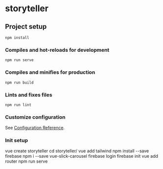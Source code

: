 # storyteller

## Project setup
```
npm install
```

### Compiles and hot-reloads for development
```
npm run serve
```

### Compiles and minifies for production
```
npm run build
```

### Lints and fixes files
```
npm run lint
```

### Customize configuration
See [Configuration Reference](https://cli.vuejs.org/config/).


### Init setup
vue create storyteller
cd storyteller/
vue add tailwind
npm install --save firebase
npm i --save vue-slick-carousel
firebase login
firebase init
vue add router
npm run serve
